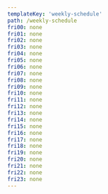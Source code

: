 ```yaml
---
templateKey: 'weekly-schedule'
path: /weekly-schedule
fri00: none
fri01: none
fri02: none
fri03: none
fri04: none
fri05: none
fri06: none
fri07: none
fri08: none
fri09: none
fri10: none
fri11: none
fri12: none
fri13: none
fri14: none
fri15: none
fri16: none
fri17: none
fri18: none
fri19: none
fri20: none
fri21: none
fri22: none
fri23: none
---
```

